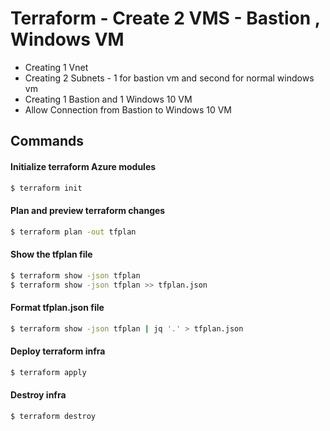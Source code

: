 # Terraform - Create 2 VMS - Bastion , Windows VM
- Creating 1 Vnet
- Creating 2 Subnets - 1 for bastion vm and second for normal windows vm
- Creating 1 Bastion and 1 Windows 10 VM
- Allow Connection from Bastion to Windows 10 VM

## Commands

#### Initialize terraform Azure modules
```sh
$ terraform init
```

####  Plan and preview terraform changes
```sh
$ terraform plan -out tfplan
```

#### Show the tfplan file
```sh
$ terraform show -json tfplan
$ terraform show -json tfplan >> tfplan.json
```

#### Format tfplan.json file
```sh
$ terraform show -json tfplan | jq '.' > tfplan.json
```

#### Deploy terraform infra
```sh
$ terraform apply
```

#### Destroy infra
```sh
$ terraform destroy
```